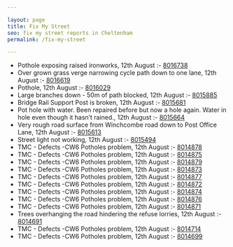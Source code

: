 ```yaml
---

layout: page
title: Fix My Street
seo: fix my street reports in Cheltenham
permalink: /fix-my-street

---
```


<!-- fix_marker starts -->

- Pothole exposing raised ironworks, 12th August :- [8016738](https://www.fixmystreet.com/report/8016738)
- Over grown grass verge narrowing cycle path down to one lane, 12th August :- [8016619](https://www.fixmystreet.com/report/8016619)
- Pothole, 12th August :- [8016029](https://www.fixmystreet.com/report/8016029)
- Large branches down - 50m of path blocked, 12th August :- [8015885](https://www.fixmystreet.com/report/8015885)
- Bridge Rail Support Post is broken, 12th August :- [8015681](https://www.fixmystreet.com/report/8015681)
- Pot hole with water. Been repaired before but now a hole again. Water in hole even though it hasn’t rained., 12th August :- [8015664](https://www.fixmystreet.com/report/8015664)
- Very rough road surface from Winchcombe road down to Post Office Lane, 12th August :- [8015613](https://www.fixmystreet.com/report/8015613)
- Street light not working, 12th August :- [8015494](https://www.fixmystreet.com/report/8015494)
- TMC - Defects -CW6 Potholes  problem, 12th August :- [8014878](https://www.fixmystreet.com/report/8014878)
- TMC - Defects -CW6 Potholes  problem, 12th August :- [8014875](https://www.fixmystreet.com/report/8014875)
- TMC - Defects -CW6 Potholes  problem, 12th August :- [8014879](https://www.fixmystreet.com/report/8014879)
- TMC - Defects -CW6 Potholes  problem, 12th August :- [8014873](https://www.fixmystreet.com/report/8014873)
- TMC - Defects -CW6 Potholes  problem, 12th August :- [8014877](https://www.fixmystreet.com/report/8014877)
- TMC - Defects -CW6 Potholes  problem, 12th August :- [8014872](https://www.fixmystreet.com/report/8014872)
- TMC - Defects -CW6 Potholes  problem, 12th August :- [8014874](https://www.fixmystreet.com/report/8014874)
- TMC - Defects -CW6 Potholes  problem, 12th August :- [8014876](https://www.fixmystreet.com/report/8014876)
- TMC - Defects -CW6 Potholes  problem, 12th August :- [8014871](https://www.fixmystreet.com/report/8014871)
- Trees overhanging the road hindering the refuse lorries, 12th August :- [8014691](https://www.fixmystreet.com/report/8014691)
- TMC - Defects -CW6 Potholes  problem, 12th August :- [8014714](https://www.fixmystreet.com/report/8014714)
- TMC - Defects -CW6 Potholes  problem, 12th August :- [8014699](https://www.fixmystreet.com/report/8014699)

<!-- fix_marker ends -->